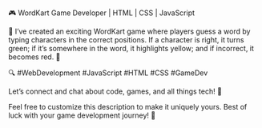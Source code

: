 🎮 WordKart Game Developer | HTML | CSS | JavaScript

🚀 I’ve created an exciting WordKart game where players guess a word by typing characters in the correct positions. If a character is right, it turns green; if it’s somewhere in the word, it highlights yellow; and if incorrect, it becomes red. 🌟

🔍 #WebDevelopment #JavaScript #HTML #CSS #GameDev

Let’s connect and chat about code, games, and all things tech! 🤝

Feel free to customize this description to make it uniquely yours. Best of luck with your game development journey! 🎉
